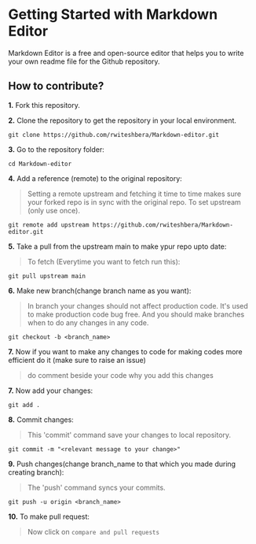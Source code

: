 # Getting Started with Markdown Editor
Markdown Editor is a free and open-source editor that helps you to write your own readme file for the Github repository.

## How to contribute?
**1.** Fork this repository.

 **2.** Clone the repository to get the repository in your local environment.
 ```
 git clone https://github.com/rwiteshbera/Markdown-editor.git
 ```
**3.** Go to the repository folder:

```
cd Markdown-editor
```
**4.** Add a reference (remote) to the original repository:
> Setting a remote upstream and fetching it time to time makes sure your forked repo is in sync with the original repo. To set upstream (only use once).
```
git remote add upstream https://github.com/rwiteshbera/Markdown-editor.git
```

**5.** Take a pull from the upstream main to make ypur repo upto date:
>To fetch (Everytime you want to fetch run this):
```
git pull upstream main
```
**6.** Make new branch(change branch name as you want):
> In branch your changes should not affect production code. It's used to make production code bug free. And you should make branches when to do any changes in any code. 
```
git checkout -b <branch_name>
```
**7.** Now if you want to make any changes to code for making codes more efficient do it (make sure to raise an issue)
 >do comment beside your code why you add this changes

**7.** Now add your changes:

```
git add .
```

**8.** Commit changes:
>This 'commit' command save your  changes to local repository.

```
git commit -m "<relevant message to your change>"
```
**9.** Push changes(change branch_name to that which you made during creating branch):
>The 'push' command  syncs your commits.
```
git push -u origin <branch_name>
```
**10.** To make pull request:

>Now click on `compare and pull requests`
